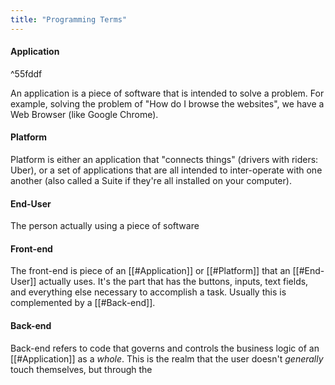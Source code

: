 ```yaml
---
title: "Programming Terms"
---
```


#### Application

^55fddf

An application is a piece of software that is intended to solve a problem. For example, solving the problem of "How do I browse the websites", we have a Web Browser (like Google Chrome).

#### Platform
Platform is either an application that "connects things" (drivers with riders: Uber), or a set of applications that are all intended to inter-operate with one another (also called a Suite if they're all installed on your computer).

#### End-User
The person actually using a piece of software

#### Front-end
The front-end is piece of an [[#Application]] or [[#Platform]] that an [[#End-User]] actually uses. It's the part that has the buttons, inputs, text fields, and everything else necessary to accomplish a task. Usually this is complemented by a [[#Back-end]].

#### Back-end
Back-end refers to code that governs and controls the business logic of an [[#Application]] as a *whole*. This is the realm that the user doesn't _generally_ touch themselves, but through the 